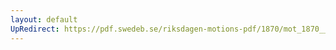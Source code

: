 ```yaml
---
layout: default
UpRedirect: https://pdf.swedeb.se/riksdagen-motions-pdf/1870/mot_1870__ak__00249/mot_1870__ak__00249_003.pdf
---
```

